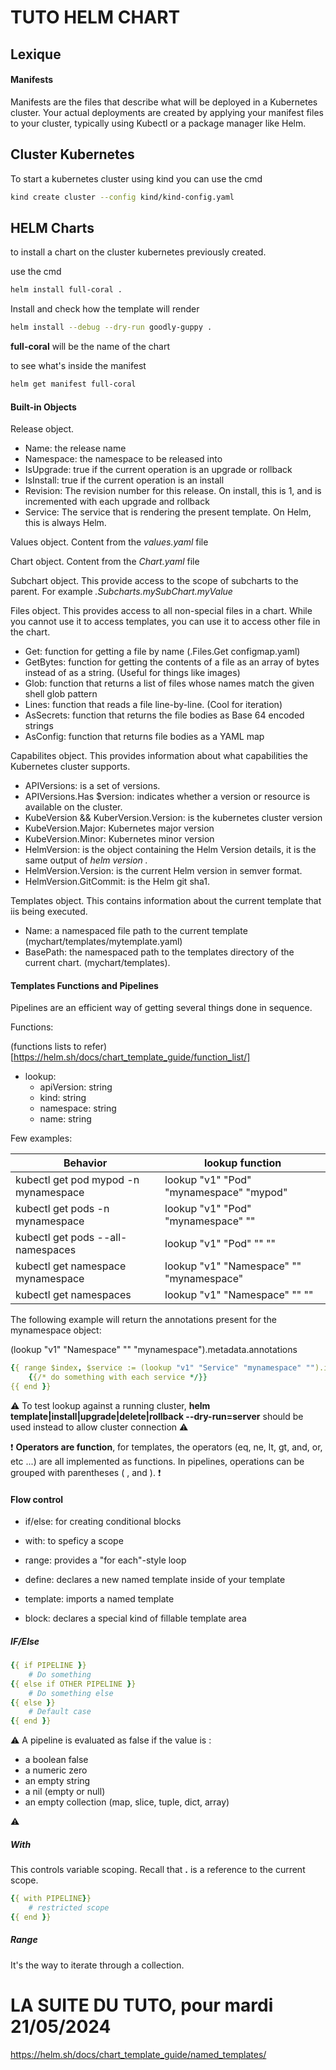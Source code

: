 # TUTO HELM CHART

## Lexique

#### Manifests
Manifests are the files that describe what will be deployed in a Kubernetes cluster. Your actual deployments are created by applying your manifest files to your cluster, typically using Kubectl or a package manager like Helm.

## Cluster Kubernetes

To start a kubernetes cluster using kind you can use the cmd 

```sh
kind create cluster --config kind/kind-config.yaml
```


## HELM Charts

to install a chart on the cluster kubernetes previously created.

use the cmd 

```sh
helm install full-coral .
```

Install and check how the template will render

```sh
helm install --debug --dry-run goodly-guppy .
```

**full-coral** will be the name of the chart

to see what's inside the manifest

```sh
helm get manifest full-coral
```

#### Built-in Objects

Release object.

- Name: the release name
- Namespace: the namespace to be released into
- IsUpgrade: true if the current operation is an upgrade or rollback
- IsInstall: true if the current operation is an install
- Revision: The revision number for this release. On install, this is 1, and is incremented with each upgrade and rollback
- Service: The service that is rendering the present template. On Helm, this is always Helm.


Values object.
Content from the *values.yaml* file

Chart object.
Content from the *Chart.yaml* file

Subchart object.
This provide access to the scope of subcharts to the parent. For example *.Subcharts.mySubChart.myValue* 

Files object.
This provides access to all non-special files in a chart. While you cannot use it to access templates, you can use it to access other file in the chart. 
- Get: function for getting a file by name (.Files.Get configmap.yaml)
- GetBytes: function for getting the contents of a file as an array of bytes instead of as a string. (Useful for things like images)
- Glob: function that returns a list of files whose names match the given shell glob pattern
- Lines: function that reads a file line-by-line. (Cool for iteration)
- AsSecrets: function that returns the file bodies as Base 64 encoded strings
- AsConfig: function that returns file bodies as a YAML map

Capabilites object.
This provides information about what capabilities the Kubernetes cluster supports.
- APIVersions: is a set of versions.
- APIVersions.Has $version: indicates whether a version or resource is available on the cluster.
- KubeVersion && KuberVersion.Version: is the kubernetes cluster version
- KubeVersion.Major: Kubernetes major version
- KubeVersion.Minor: Kubernetes minor version
- HelmVersion: is the object containing the Helm Version details, it is the same output of *helm version .*
- HelmVersion.Version: is the current Helm version in semver format.
- HelmVersion.GitCommit: is the Helm git sha1.

Templates object.
This contains information about the current template that iis being executed.
- Name: a namespaced file path to the current template (mychart/templates/mytemplate.yaml)
- BasePath: the namespaced path to the templates directory of the current chart. (mychart/templates).

#### Templates Functions and Pipelines

Pipelines are an efficient way of getting several things done in sequence.

Functions:

(functions lists to refer)[https://helm.sh/docs/chart_template_guide/function_list/]

- lookup:
    - apiVersion: string
    - kind: string
    - namespace: string
    - name: string

Few examples:

|Behavior|lookup function|
|--------|---------------|
|kubectl get pod mypod -n mynamespace|lookup "v1" "Pod" "mynamespace" "mypod"|
|kubectl get pods -n mynamespace|lookup "v1" "Pod" "mynamespace" ""|
|kubectl get pods --all-namespaces|lookup "v1" "Pod" "" ""|
|kubectl get namespace mynamespace|lookup "v1" "Namespace" "" "mynamespace"|
|kubectl get namespaces|lookup "v1" "Namespace" "" ""|

The following example will return the annotations present for the mynamespace object:

(lookup "v1" "Namespace" "" "mynamespace").metadata.annotations

```yaml
{{ range $index, $service := (lookup "v1" "Service" "mynamespace" "").items }}
    {{/* do something with each service */}}
{{ end }}
```

:warning: To test lookup against a running cluster, **helm template|install|upgrade|delete|rollback --dry-run=server** should be used instead to allow cluster connection :warning:

:exclamation: **Operators are function**, for templates, the operators (eq, ne, lt, gt, and, or, etc ...) are all implemented as functions. In pipelines, operations can be grouped with parentheses ( , and ). :exclamation:

#### Flow control

- if/else: for creating conditional blocks
- with: to speficy a scope
- range: provides a "for each"-style loop

- define: declares a new named template inside of your template
- template: imports a named template
- block: declares a special kind of fillable template area

##### IF/Else

```yml
{{ if PIPELINE }}
    # Do something
{{ else if OTHER PIPELINE }}
    # Do something else
{{ else }}
    # Default case
{{ end }}
```

:warning:
A pipeline is evaluated as false if the value is :
- a boolean false
- a numeric zero
- an empty string
- a nil (empty or null)
- an empty collection (map, slice, tuple, dict, array)

:warning:

##### With

This controls variable scoping. Recall that **.** is a reference to the current scope.

```yml
{{ with PIPELINE}}
    # restricted scope
{{ end }}
```

##### Range

It's the way to iterate through a collection.




# LA SUITE DU TUTO, pour mardi 21/05/2024
https://helm.sh/docs/chart_template_guide/named_templates/
